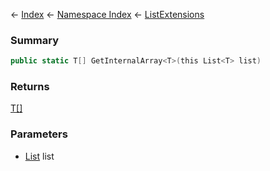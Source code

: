 ← [Index](Api-Index) ← [Namespace Index](Namespace-Index) ← [ListExtensions](System.Collections.Generic.ListExtensions)

### Summary

```csharp
public static T[] GetInternalArray<T>(this List<T> list)
```

### Returns

[T[]]()

### Parameters

* [List<T>](https://docs.microsoft.com/en-us/dotnet/api/System.Collections.Generic.List-1?view=netframework-4.6) list
